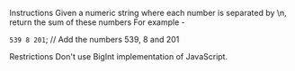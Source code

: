 Instructions
Given a numeric string where each number is separated by \n, return the sum of these numbers
For example -

`539
8
201`;
// Add the numbers 539, 8 and 201

Restrictions
Don't use BigInt implementation of JavaScript.
